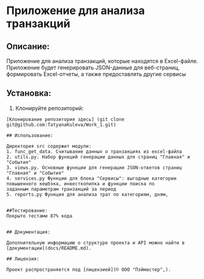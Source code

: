 # Приложение для анализа транзакций

## Описание:

Приложение для анализа транзакций, которые находятся в Excel-файле. Приложение будет генерировать JSON-данные для веб-страниц, формировать Excel-отчеты, а также предоставлять другие сервисы

## Установка:

1. Клонируйте репозиторий:
```
[Клонирование репозитория здесь] (git clone git@github.com:TatyanaKuleva/Work_1.git)
```

```
## Использование:

Директория src содержит модули:
1. func_get_data. Считывание данных о транзакциях из excel-файла
2. utils.py. Hабор функций генерации данных для страниц "Главная" и "События"
3. views.py. Основные функции для генерации JSON-ответов страниц "Главная" и "События"
4. services.py Функции для блока "Сервисы": выгодные категории повышенного кешбэка, инвесткопилка и функции поиска по 
заданным параметрам транзакций за период
5. reports.py Функция для анализа трат по категориям, дням, 


##Тестирование:
Покрыто тестами 87% кода


## Документация:

Дополнительную информацию о структуре проекта и API можно найти в [документации](docs/README.md).

## Лицензия:

Проект распространяется под [лицензией](© ООО "Пэймастер",).